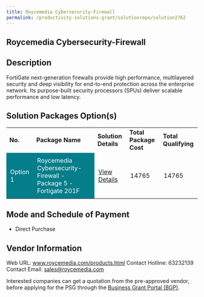 ```yaml
---
title: Roycemedia Cybersecurity-Firewall
permalink: /productivity-solutions-grant/solutionrepo/solution2762
---
```


## Roycemedia Cybersecurity-Firewall

## Description

FortiGate next-generation firewalls provide high performance, multilayered security and deep visibility for end-to-end protection across the enterprise network. Its purpose-built security processors (SPUs) deliver scalable performance and low latency.

## Solution Packages Option(s)

<table>
<tr>
<td><b>No.</b></td>
<td><b>Package Name</b></td>
<td><b>Solution Details</b></td>
<td><b>Total Package Cost</b></td>
<td><b>Total Qualifying</b></td>
</tr>
<tr>
<td style='padding: 10px; background-color: #037E8A; color: #FFFFFF;'>Option 1</td>
<td style='padding: 10px; background-color: #037E8A; color: #FFFFFF;'>Roycemedia Cybersecurity-Firewall - Package 5 - Fortigate 201F</td>
<td style='padding: 10px;'><a href='https://www.gobusiness.gov.sg/images/psg/Roycemedia_Technologies_20210156_Annex_3_Part_910.pdf' target='_blank'>View Details</a></td>
<td style='padding: 10px;'>14765</td>
<td style='padding: 10px;'>14765</td>
</tr>
</table>

## Mode and Schedule of Payment

 - Direct Purchase

## Vendor Information

 Web URL: www.roycemedia.com/products.html 
Contact Hotline: 63232139 
Contact Email: sales@roycemedia.com 


Interested companies can get a quotation from the pre-approved vendor, before applying for the PSG through the <a href='https://www.businessgrants.gov.sg/'>Business Grant Portal (BGP)</a>.

<script src="/jquery/resize-tables.js"></script>
